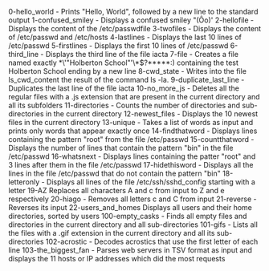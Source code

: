 0-hello_world - Prints "Hello, World", followed by a new line to the standard output
1-confused_smiley - Displays a confused smiley "(Ôo)'
2-hellofile - Displays the content of the /etc/passwdfile
3-twofiles - Displays the content of /etc/passwd and /etc/hosts
4-lastlines - Displays the last 10 lines of /etc/passwd
5-firstlines - Displays the first 10 lines of /etc/passwd
6-third_line - Displays the third line of the file iacta
7-file - Creates a file named exactly \*\\'"Holberton School"\'\\*$\?\*\*\*\*\*:) containing the test Holberton School ending by a new line
8-cwd_state - Writes into the file ls_cwd_content the result of the command ls -la.
9-duplicate_last_line - Duplicates the last line of the file iacta
10-no_more_js - Deletes all the regular files with a .js extension that are present in the current directory and all its subfolders
11-directories - Counts the number of directories and sub-directories in the current directory
12-newest_files - Displays the 10 newest files in the current directory
13-unique - Takes a list of words as input and prints only words that appear exactly once
14-findthatword - Displays lines containing the pattern "root" from the file /etc/passwd
15-countthatword - Displays the number of lines that contain the pattern "bin" in the file /etc/passwd
16-whatsnext - Displays lines containing the patter "root" and 3 lines after them in the file /etc/passwd
17-hidethisword - Displays all the lines in the file /etc/passwd that do not contain the pattern "bin"
18-letteronly - Displays all lines of the file /etc/ssh/sshd_config starting with a letter
19-AZ	Replaces all characters A and c from input to Z and e respectively
20-hiago - Removes all letters c and C from input
21-reverse - Reverses its input
22-users_and_homes	Displays all users and their home directories, sorted by users
100-empty_casks - Finds all empty files and directories in the current directory and all sub-directories
101-gifs - Lists all the files with a .gif extension in the current directory and all its sub-directories
102-acrostic - Decodes acrostics that use the first letter of each line
103-the_biggest_fan - Parses web servers in TSV format as input and displays the 11 hosts or IP addresses which did the most requests

